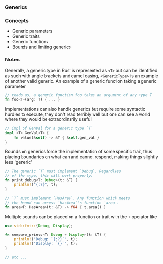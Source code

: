 ### Generics

### Concepts
- Generic parameters
- Generic traits
- Generic functions
- Bounds and limiting generics

### Notes
Generally, a generic type in Rust is represented as `<T>` but can be identified
as such with angle brackets and camel casing, `<GenericType>` is an example of
another valid generic. An example of a generic function taking a generic parameter
```rust
// reads as, a generic function foo takes an argument of any type T
fn foo<T>(arg: T) { ... }
```

Implementations can also handle generics but require some syntactic hurdles to
execute, they don't read terribly well but one can see a world where they would
be extraordinarily useful
```rust
// impl of GenVal for a generic type `T`
impl <T> GenVal<T> {
    fn value(&self) -> &T { &self.gen_val }
}
```

Bounds on generics force the implementation of some specific trait, thus placing
boundaries on what can and cannot respond, making things slightly less 'generic'
```rust
// The generic `T` must implement `Debug`. Regardless
// of the type, this will work properly.
fn print_debug<T: Debug>(t: &T) {
    println!("{:?}", t);
}

// `T` must implement `HasArea`. Any function which meets
// the bound can access `HasArea`'s function `area`.
fn area<T: HasArea>(t: &T) -> f64 { t.area() }
```

Multiple bounds can be placed on a function or trait with the `+` operator like
```rust
use std::fmt::{Debug, Display};

fn compare_prints<T: Debug + Display>(t: &T) {
    println!("Debug: `{:?}`", t);
    println!("Display: `{}`", t);
}

// etc ...
```
